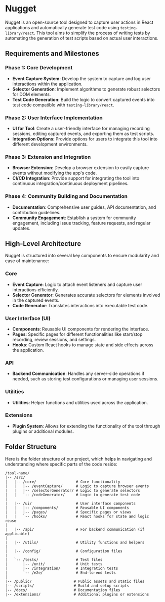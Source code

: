# Nugget

Nugget is an open-source tool designed to capture user actions in React applications and automatically generate test code using `testing-library/react`. This tool aims to simplify the process of writing tests by automating the generation of test scripts based on actual user interactions.

## Requirements and Milestones

### Phase 1: Core Development
- **Event Capture System**: Develop the system to capture and log user interactions within the application.
- **Selector Generation**: Implement algorithms to generate robust selectors for DOM elements.
- **Test Code Generation**: Build the logic to convert captured events into test code compatible with `testing-library/react`.

### Phase 2: User Interface Implementation
- **UI for Tool**: Create a user-friendly interface for managing recording sessions, editing captured events, and exporting them as test scripts.
- **Integration Options**: Provide options for users to integrate this tool into different development environments.

### Phase 3: Extension and Integration
- **Browser Extension**: Develop a browser extension to easily capture events without modifying the app's code.
- **CI/CD Integration**: Provide support for integrating the tool into continuous integration/continuous deployment pipelines.

### Phase 4: Community Building and Documentation
- **Documentation**: Comprehensive user guides, API documentation, and contribution guidelines.
- **Community Engagement**: Establish a system for community engagement, including issue tracking, feature requests, and regular updates.

## High-Level Architecture

Nugget is structured into several key components to ensure modularity and ease of maintenance:

### Core
- **Event Capture**: Logic to attach event listeners and capture user interactions efficiently.
- **Selector Generator**: Generates accurate selectors for elements involved in the captured events.
- **Code Generator**: Translates interactions into executable test code.

### User Interface (UI)
- **Components**: Reusable UI components for rendering the interface.
- **Pages**: Specific pages for different functionalities like start/stop recording, review sessions, and settings.
- **Hooks**: Custom React hooks to manage state and side effects across the application.

### API
- **Backend Communication**: Handles any server-side operations if needed, such as storing test configurations or managing user sessions.

### Utilities
- **Utilities**: Helper functions and utilities used across the application.

### Extensions
- **Plugin System**: Allows for extending the functionality of the tool through plugins or additional modules.

## Folder Structure

Here is the folder structure of our project, which helps in navigating and understanding where specific parts of the code reside:

```plaintext
/tool-name/
|-- /src/
|   |-- /core/                  # Core functionality
|   |   |-- /eventCapture/      # Logic to capture browser events
|   |   |-- /selectorGenerator/ # Logic to generate selectors
|   |   `-- /codeGenerator/     # Logic to generate test code
|
|   |-- /ui/                    # User interface components
|   |   |-- /components/        # Reusable UI components
|   |   |-- /pages/             # Specific pages or views
|   |   `-- /hooks/             # React hooks for state and logic reuse
|
|   |-- /api/                   # For backend communication (if applicable)
|
|   |-- /utils/                 # Utility functions and helpers
|
|   |-- /config/                # Configuration files
|
|   `-- /tests/                 # Test files
|       |-- /unit/              # Unit tests
|       |-- /integration/       # Integration tests
|       `-- /e2e/               # End-to-end tests
|
|-- /public/                   # Public assets and static files
|-- /scripts/                  # Build and setup scripts
|-- /docs/                     # Documentation files
|-- /extensions/               # Additional plugins or extensions
```
